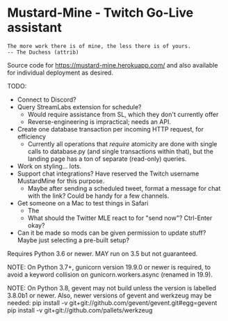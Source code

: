 Mustard-Mine - Twitch Go-Live assistant
=======================================

    The more work there is of mine, the less there is of yours.
    -- The Duchess (attrib)

Source code for https://mustard-mine.herokuapp.com/ and also available for
individual deployment as desired.

TODO:

* Connect to Discord?
* Query StreamLabs extension for schedule?
  - Would require assistance from SL, which they don't currently offer
  - Reverse-engineering is impractical; needs an API.
* Create one database transaction per incoming HTTP request, for efficiency
  - Currently all operations that *require* atomicity are done with single
    calls to database.py (and single transactions within that), but the
    landing page has a ton of separate (read-only) queries.
* Work on styling... lots.
* Support chat integrations? Have reserved the Twitch username MustardMine
  for this purpose.
  - Maybe after sending a scheduled tweet, format a message for chat with
    the link? Could be handy for a few channels.
* Get someone on a Mac to test things in Safari
  - The <dialog> tag isn't officially supported. Is my monkeypatch enough?
  - What should the Twitter MLE react to for "send now"? Ctrl-Enter okay?
* Can it be made so mods can be given permission to update stuff? Maybe just
  selecting a pre-built setup?

Requires Python 3.6 or newer. MAY run on 3.5 but not guaranteed.

NOTE: On Python 3.7+, gunicorn version 19.9.0 or newer is required, to
avoid a keyword collision on gunicorn.workers.async (renamed in 19.9).

NOTE: On Python 3.8, gevent may not build unless the version is labelled
3.8.0b1 or newer. Also, newer versions of gevent and werkzeug may be needed:
pip install -v git+git://github.com/gevent/gevent.git#egg=gevent
pip install -v git+git://github.com/pallets/werkzeug
